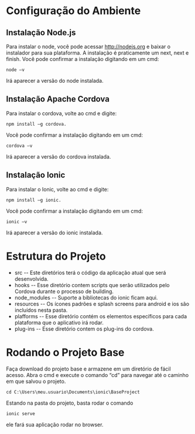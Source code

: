 # Configuração do Ambiente
## Instalação Node.js
Para instalar o node, você pode acessar  http://nodejs.org e baixar o instalador para sua plataforma. A instalação é praticamente um next, next e finish.
Você pode confirmar a instalação digitando em um cmd:
```
node –v
```
Irá aparecer a versão do node instalada.
## Instalação Apache Cordova
Para instalar o cordova, volte ao cmd e digite: 
```
npm install –g cordova.
```

Você pode confirmar a instalação digitando em um cmd: 
```
cordova –v
```
Irá aparecer a versão do cordova instalada.
## Instalação Ionic
Para instalar o Ionic, volte ao cmd e digite:
```
npm install –g ionic.
```
Você pode confirmar a instalação digitando em um cmd: 
```
ionic –v
```
Irá aparecer a versão do ionic instalada.
# Estrutura do Projeto
- src -- Este diretórios terá o código da aplicação atual que será desenvolvida.
- hooks -- Esse diretório contem scripts que serão utilizados pelo Cordova durante o processo de building.
- node_modules -- Suporte a bibliotecas do ionic ficam aqui.
- resources -- Os ícones padrões e splash screens para android e ios são incluídos nesta pasta.
- plafforms -- Esse diretório contém os elementos específicos para cada plataforma que o aplicativo irá rodar.
- plug-ins -- Esse diretório contem os plug-ins do cordova.
# Rodando o Projeto Base
Faça download do projeto base e armazene em um diretório de fácil acesso.
Abra o cmd e execute o comando “cd” para navegar até o caminho em que salvou o projeto. 
```
cd C:\Users\meu.usuario\Documents\ionic\BaseProject
```
Estando na pasta do projeto, basta rodar o comando 
```
ionic serve
```
ele fará sua aplicação rodar no browser.

